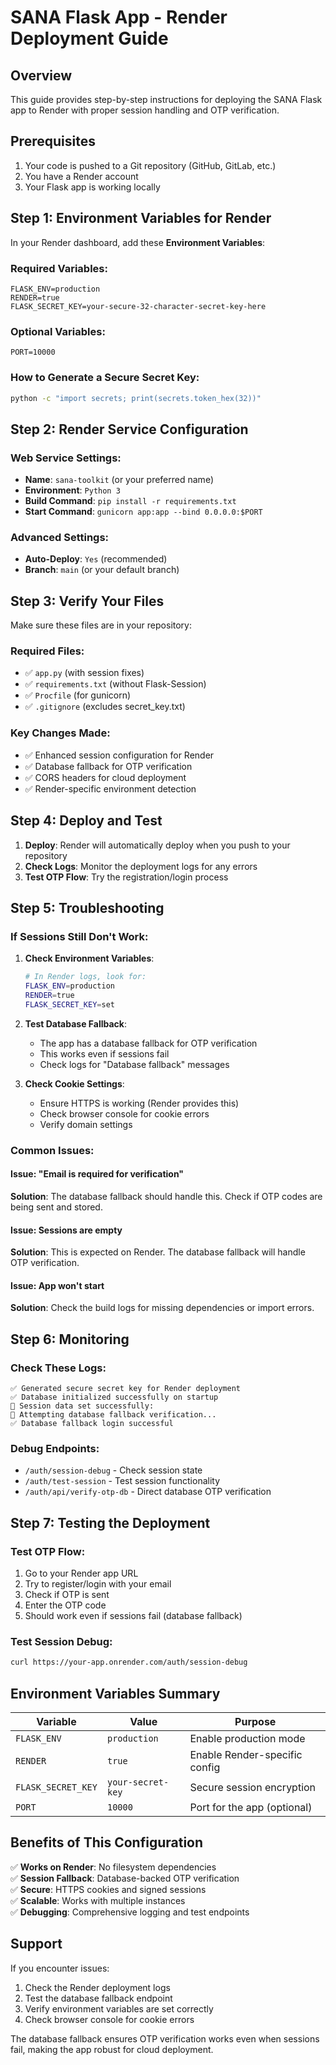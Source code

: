 # SANA Flask App - Render Deployment Guide

## Overview

This guide provides step-by-step instructions for deploying the SANA Flask app to Render with proper session handling and OTP verification.

## Prerequisites

1. Your code is pushed to a Git repository (GitHub, GitLab, etc.)
2. You have a Render account
3. Your Flask app is working locally

## Step 1: Environment Variables for Render

In your Render dashboard, add these **Environment Variables**:

### Required Variables:
```
FLASK_ENV=production
RENDER=true
FLASK_SECRET_KEY=your-secure-32-character-secret-key-here
```

### Optional Variables:
```
PORT=10000
```

### How to Generate a Secure Secret Key:
```bash
python -c "import secrets; print(secrets.token_hex(32))"
```

## Step 2: Render Service Configuration

### Web Service Settings:
- **Name**: `sana-toolkit` (or your preferred name)
- **Environment**: `Python 3`
- **Build Command**: `pip install -r requirements.txt`
- **Start Command**: `gunicorn app:app --bind 0.0.0.0:$PORT`

### Advanced Settings:
- **Auto-Deploy**: `Yes` (recommended)
- **Branch**: `main` (or your default branch)

## Step 3: Verify Your Files

Make sure these files are in your repository:

### Required Files:
- ✅ `app.py` (with session fixes)
- ✅ `requirements.txt` (without Flask-Session)
- ✅ `Procfile` (for gunicorn)
- ✅ `.gitignore` (excludes secret_key.txt)

### Key Changes Made:
- ✅ Enhanced session configuration for Render
- ✅ Database fallback for OTP verification
- ✅ CORS headers for cloud deployment
- ✅ Render-specific environment detection

## Step 4: Deploy and Test

1. **Deploy**: Render will automatically deploy when you push to your repository
2. **Check Logs**: Monitor the deployment logs for any errors
3. **Test OTP Flow**: Try the registration/login process

## Step 5: Troubleshooting

### If Sessions Still Don't Work:

1. **Check Environment Variables**:
   ```bash
   # In Render logs, look for:
   FLASK_ENV=production
   RENDER=true
   FLASK_SECRET_KEY=set
   ```

2. **Test Database Fallback**:
   - The app has a database fallback for OTP verification
   - This works even if sessions fail
   - Check logs for "Database fallback" messages

3. **Check Cookie Settings**:
   - Ensure HTTPS is working (Render provides this)
   - Check browser console for cookie errors
   - Verify domain settings

### Common Issues:

#### Issue: "Email is required for verification"
**Solution**: The database fallback should handle this. Check if OTP codes are being sent and stored.

#### Issue: Sessions are empty
**Solution**: This is expected on Render. The database fallback will handle OTP verification.

#### Issue: App won't start
**Solution**: Check the build logs for missing dependencies or import errors.

## Step 6: Monitoring

### Check These Logs:
```
✅ Generated secure secret key for Render deployment
✅ Database initialized successfully on startup
🔐 Session data set successfully:
🔄 Attempting database fallback verification...
✅ Database fallback login successful
```

### Debug Endpoints:
- `/auth/session-debug` - Check session state
- `/auth/test-session` - Test session functionality
- `/auth/api/verify-otp-db` - Direct database OTP verification

## Step 7: Testing the Deployment

### Test OTP Flow:
1. Go to your Render app URL
2. Try to register/login with your email
3. Check if OTP is sent
4. Enter the OTP code
5. Should work even if sessions fail (database fallback)

### Test Session Debug:
```bash
curl https://your-app.onrender.com/auth/session-debug
```

## Environment Variables Summary

| Variable | Value | Purpose |
|----------|-------|---------|
| `FLASK_ENV` | `production` | Enable production mode |
| `RENDER` | `true` | Enable Render-specific config |
| `FLASK_SECRET_KEY` | `your-secret-key` | Secure session encryption |
| `PORT` | `10000` | Port for the app (optional) |

## Benefits of This Configuration

✅ **Works on Render**: No filesystem dependencies  
✅ **Session Fallback**: Database-backed OTP verification  
✅ **Secure**: HTTPS cookies and signed sessions  
✅ **Scalable**: Works with multiple instances  
✅ **Debugging**: Comprehensive logging and test endpoints  

## Support

If you encounter issues:

1. Check the Render deployment logs
2. Test the database fallback endpoint
3. Verify environment variables are set correctly
4. Check browser console for cookie errors

The database fallback ensures OTP verification works even when sessions fail, making the app robust for cloud deployment. 